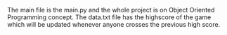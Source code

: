 The main file is the main.py and the whole project is on Object Oriented Programming concept. The data.txt file has the highscore of the game which will be updated whenever anyone crosses the previous high score.
